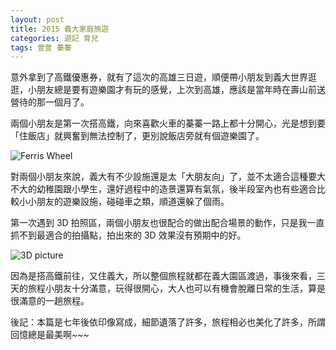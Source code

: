 ```yaml
---
layout: post
title: 2015 義大家庭旅遊
categories: 遊記 育兒
tags: 萱萱 蓁蓁
---
```


意外拿到了高鐵優惠券，就有了這次的高雄三日遊，順便帶小朋友到義大世界逛逛，小朋友總是要有遊樂園才有玩的感覺，上次到高雄，應該是當年時在壽山前送營待的那一個月了。

兩個小朋友是第一次搭高鐵，向來喜歡火車的蓁蓁一路上都十分開心，光是想到要「住飯店」就興奮到無法控制了，更別說飯店旁就有個遊樂園了。

![Ferris Wheel](/assets/2015-08-31/2015-08-31-ferris-wheel.png)

對兩個小朋友來說，義大有不少設施還是太「大朋友向」了，並不太適合這種要大不大的幼稚園跟小學生，還好過程中的造景還算有氣氛，後半段室內也有些適合比較小小朋友的遊樂設施，碰碰車之類，順道還躲了個雨。

第一次遇到 3D 拍照區，兩個小朋友也很配合的做出配合場景的動作，只是我一直抓不到最適合的拍攝點，拍出來的 3D 效果沒有預期中的好。

![3D picture](/assets/2015-08-31/2015-08-31-3d-picture.png)


因為是搭高鐵前往，又住義大，所以整個旅程就都在義大園區渡過，事後來看，三天的旅程小朋友十分滿意，玩得很開心，大人也可以有機會脫離日常的生活，算是很滿意的一趟旅程。

後記：本篇是七年後依印像寫成，細節遺落了許多，旅程相必也美化了許多，所謂回憶總是最美啊~~~